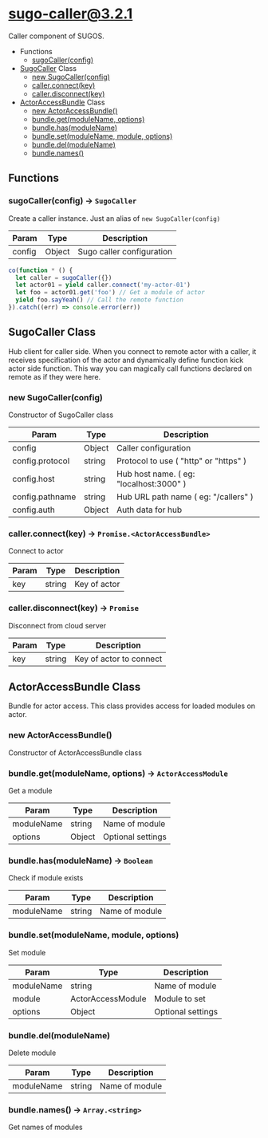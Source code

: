 # sugo-caller@3.2.1

Caller component of SUGOS.

+ Functions
  + [sugoCaller(config)](#sugo-caller-function-sugo-caller)
+ [SugoCaller](sugo-caller-classes) Class
  + [new SugoCaller(config)](#sugo-caller-classes-sugo-caller-constructor)
  + [caller.connect(key)](#sugo-caller-classes-sugo-caller-connect)
  + [caller.disconnect(key)](#sugo-caller-classes-sugo-caller-disconnect)
+ [ActorAccessBundle](sugo-caller-classes) Class
  + [new ActorAccessBundle()](#sugo-caller-classes-actor-access-bundle-constructor)
  + [bundle.get(moduleName, options)](#sugo-caller-classes-actor-access-bundle-get)
  + [bundle.has(moduleName)](#sugo-caller-classes-actor-access-bundle-has)
  + [bundle.set(moduleName, module, options)](#sugo-caller-classes-actor-access-bundle-set)
  + [bundle.del(moduleName)](#sugo-caller-classes-actor-access-bundle-del)
  + [bundle.names()](#sugo-caller-classes-actor-access-bundle-names)

## Functions

<a class='md-heading-link' name="sugo-caller-function-sugo-caller" ></a>

### sugoCaller(config) -> `SugoCaller`

Create a caller instance. Just an alias of `new SugoCaller(config)`

| Param | Type | Description |
| ----- | --- | -------- |
| config | Object | Sugo caller configuration |

```javascript
co(function * () {
  let caller = sugoCaller({})
  let actor01 = yield caller.connect('my-actor-01')
  let foo = actor01.get('foo') // Get a module of actor
  yield foo.sayYeah() // Call the remote function
}).catch((err) => console.error(err))
```


<a class='md-heading-link' name="sugo-caller-classes"></a>

## SugoCaller Class

Hub client for caller side.
When you connect to remote actor with a caller, it receives specification of the actor and dynamically define function kick actor side function.
This way you can magically call functions declared on remote as if they were here.


<a class='md-heading-link' name="sugo-caller-classes-sugo-caller-constructor" ></a>

### new SugoCaller(config)

Constructor of SugoCaller class

| Param | Type | Description |
| ----- | --- | -------- |
| config | Object | Caller configuration |
| config.protocol | string | Protocol to use ( "http" or "https" ) |
| config.host | string | Hub host name. ( eg: "localhost:3000" ) |
| config.pathname | string | Hub URL path name ( eg: "/callers" ) |
| config.auth | Object | Auth data for hub |


<a class='md-heading-link' name="sugo-caller-classes-sugo-caller-connect" ></a>

### caller.connect(key) -> `Promise.<ActorAccessBundle>`

Connect to actor

| Param | Type | Description |
| ----- | --- | -------- |
| key | string | Key of actor |


<a class='md-heading-link' name="sugo-caller-classes-sugo-caller-disconnect" ></a>

### caller.disconnect(key) -> `Promise`

Disconnect from cloud server

| Param | Type | Description |
| ----- | --- | -------- |
| key | string | Key of actor to connect |


<a class='md-heading-link' name="sugo-caller-classes"></a>

## ActorAccessBundle Class

Bundle for actor access.
This class provides access for loaded modules on actor.


<a class='md-heading-link' name="sugo-caller-classes-actor-access-bundle-constructor" ></a>

### new ActorAccessBundle()

Constructor of ActorAccessBundle class



<a class='md-heading-link' name="sugo-caller-classes-actor-access-bundle-get" ></a>

### bundle.get(moduleName, options) -> `ActorAccessModule`

Get a module

| Param | Type | Description |
| ----- | --- | -------- |
| moduleName | string | Name of module |
| options | Object | Optional settings |


<a class='md-heading-link' name="sugo-caller-classes-actor-access-bundle-has" ></a>

### bundle.has(moduleName) -> `Boolean`

Check if module exists

| Param | Type | Description |
| ----- | --- | -------- |
| moduleName | string | Name of module |


<a class='md-heading-link' name="sugo-caller-classes-actor-access-bundle-set" ></a>

### bundle.set(moduleName, module, options)

Set module

| Param | Type | Description |
| ----- | --- | -------- |
| moduleName | string | Name of module |
| module | ActorAccessModule | Module to set |
| options | Object | Optional settings |


<a class='md-heading-link' name="sugo-caller-classes-actor-access-bundle-del" ></a>

### bundle.del(moduleName)

Delete module

| Param | Type | Description |
| ----- | --- | -------- |
| moduleName | string | Name of module |


<a class='md-heading-link' name="sugo-caller-classes-actor-access-bundle-names" ></a>

### bundle.names() -> `Array.<string>`

Get names of modules



